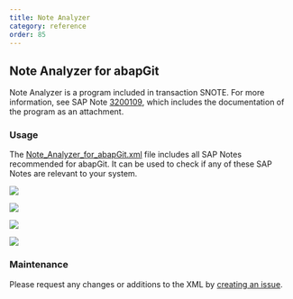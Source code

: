 ```yaml
---
title: Note Analyzer
category: reference
order: 85
---
```


## Note Analyzer for abapGit

Note Analyzer is a program included in transaction SNOTE. For more information, see SAP Note [3200109](https://me.sap.com/notes/3200109), which includes the documentation of the program as an attachment.

### Usage

The [Note_Analyzer_for_abapGit.xml](/assets/note-analyzer/Note_Analyzer_for_abapGit.xml) file includes all SAP Notes recommended for abapGit. It can be used to check if any of these SAP Notes are relevant to your system. 

![](/img/note_analyzer_1.png)

![](/img/note_analyzer_2.png)

![](/img/note_analyzer_3.png)

![](/img/note_analyzer_4.png)

### Maintenance

Please request any changes or additions to the XML by [creating an issue](https://github.com/abapGit/docs.abapgit.org/issues).
